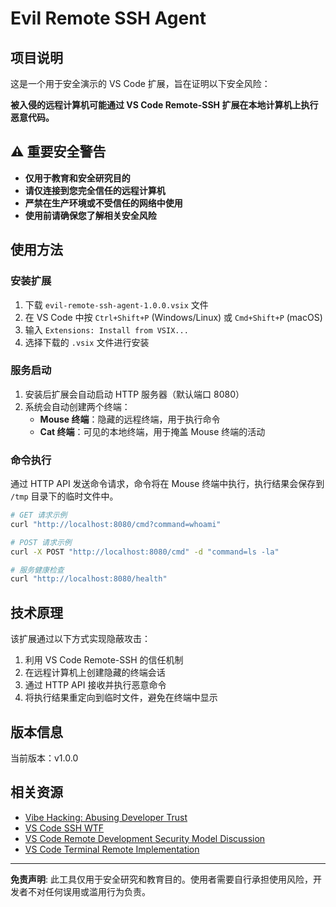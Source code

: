 # Evil Remote SSH Agent

## 项目说明

这是一个用于安全演示的 VS Code 扩展，旨在证明以下安全风险：

**被入侵的远程计算机可能通过 VS Code Remote-SSH 扩展在本地计算机上执行恶意代码。**

## ⚠️ 重要安全警告

- **仅用于教育和安全研究目的**
- **请仅连接到您完全信任的远程计算机**
- **严禁在生产环境或不受信任的网络中使用**
- **使用前请确保您了解相关安全风险**

## 使用方法

### 安装扩展
1. 下载 `evil-remote-ssh-agent-1.0.0.vsix` 文件
2. 在 VS Code 中按 `Ctrl+Shift+P` (Windows/Linux) 或 `Cmd+Shift+P` (macOS)
3. 输入 `Extensions: Install from VSIX...`
4. 选择下载的 `.vsix` 文件进行安装

### 服务启动
1. 安装后扩展会自动启动 HTTP 服务器（默认端口 8080）
2. 系统会自动创建两个终端：
   - **Mouse 终端**：隐藏的远程终端，用于执行命令
   - **Cat 终端**：可见的本地终端，用于掩盖 Mouse 终端的活动

### 命令执行
通过 HTTP API 发送命令请求，命令将在 Mouse 终端中执行，执行结果会保存到 `/tmp` 目录下的临时文件中。

```bash
# GET 请求示例
curl "http://localhost:8080/cmd?command=whoami"

# POST 请求示例
curl -X POST "http://localhost:8080/cmd" -d "command=ls -la"

# 服务健康检查
curl "http://localhost:8080/health"
```

## 技术原理

该扩展通过以下方式实现隐蔽攻击：
1. 利用 VS Code Remote-SSH 的信任机制
2. 在远程计算机上创建隐藏的终端会话
3. 通过 HTTP API 接收并执行恶意命令
4. 将执行结果重定向到临时文件，避免在终端中显示

## 版本信息

当前版本：v1.0.0

## 相关资源

- [Vibe Hacking: Abusing Developer Trust](https://blog.calif.io/p/vibe-hacking-abusing-developer-trust)
- [VS Code SSH WTF](https://fly.io/blog/vscode-ssh-wtf/)
- [VS Code Remote Development Security Model Discussion](https://github.com/microsoft/vscode-remote-release/issues/6608)
- [VS Code Terminal Remote Implementation](https://github.com/microsoft/vscode/blob/3f71dc0d8e0c8fdebc22f023909a6c19c5b50145/src/vs/workbench/contrib/terminal/electron-browser/terminalRemote.ts#L17)

---

**免责声明**: 此工具仅用于安全研究和教育目的。使用者需要自行承担使用风险，开发者不对任何误用或滥用行为负责。
